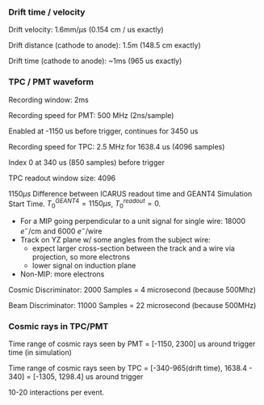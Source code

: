 ### Drift time / velocity
Drift velocity: $1.6\text{mm}/ \mu s$ (0.154 cm / us exactly)

Drift distance (cathode to anode): 1.5m (148.5 cm exactly)

Drift time (cathode to anode): ~1ms (965 us exactly)

### TPC / PMT waveform
Recording window: 2ms

Recording speed for PMT: 500 MHz (2ns/sample)

Enabled at -1150 us before trigger, continues for 3450 us

Recording speed for TPC: 2.5 MHz for 1638.4 us (4096 samples)

Index 0 at 340 us (850 samples) before trigger

TPC readout window size: 4096

1150$\mu s$ Difference between ICARUS readout time and GEANT4 Simulation Start Time.
$T_0^{GEANT4} = 1150\mu s$, $T_0^{readout} = 0$. 

* For a MIP going perpendicular to a unit signal for single wire: 18000 $e^{-}$/cm and 6000 $e^{-}$/wire
* Track on YZ plane w/ some angles from the subject wire: 
	* expect larger cross-section between the track and a wire via projection, so more electrons
	* lower signal on induction plane
* Non-MIP: more electrons



Cosmic Discriminator: 2000 Samples = 4 microsecond (because 500Mhz)

Beam Discriminator: 11000 Samples = 22 microsecond (because 500MHz)

### Cosmic rays in TPC/PMT
Time range of cosmic rays seen by PMT = [-1150, 2300] us around trigger time (in simulation)

Time range of cosmic rays seen by TPC = [-340-965(drift time), 1638.4 - 340] = [-1305, 1298.4] us around trigger

10-20 interactions per event. 
